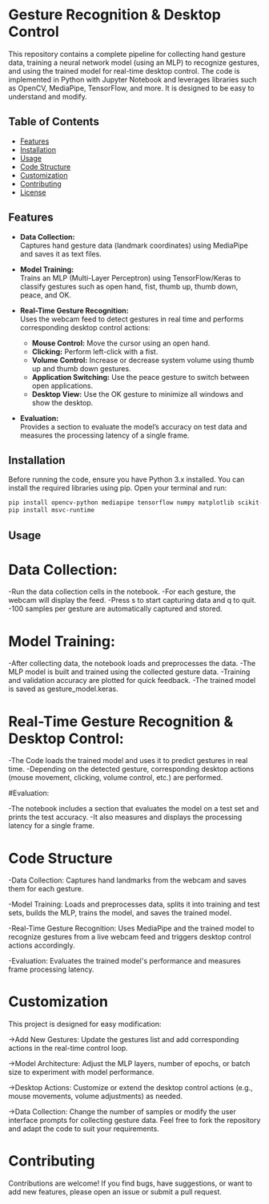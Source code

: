 # Gesture Recognition & Desktop Control

This repository contains a complete pipeline for collecting hand gesture data, training a neural network model (using an MLP) to recognize gestures, and using the trained model for real-time desktop control. The code is implemented in Python with Jupyter Notebook and leverages libraries such as OpenCV, MediaPipe, TensorFlow, and more. It is designed to be easy to understand and modify.

## Table of Contents

- [Features](#features)
- [Installation](#installation)
- [Usage](#usage)
- [Code Structure](#code-structure)
- [Customization](#customization)
- [Contributing](#contributing)
- [License](#license)

## Features

- **Data Collection:**  
  Captures hand gesture data (landmark coordinates) using MediaPipe and saves it as text files.

- **Model Training:**  
  Trains an MLP (Multi-Layer Perceptron) using TensorFlow/Keras to classify gestures such as open hand, fist, thumb up, thumb down, peace, and OK.

- **Real-Time Gesture Recognition:**  
  Uses the webcam feed to detect gestures in real time and performs corresponding desktop control actions:
  - **Mouse Control:** Move the cursor using an open hand.
  - **Clicking:** Perform left-click with a fist.
  - **Volume Control:** Increase or decrease system volume using thumb up and thumb down gestures.
  - **Application Switching:** Use the peace gesture to switch between open applications.
  - **Desktop View:** Use the OK gesture to minimize all windows and show the desktop.

- **Evaluation:**  
  Provides a section to evaluate the model’s accuracy on test data and measures the processing latency of a single frame.

## Installation

Before running the code, ensure you have Python 3.x installed. You can install the required libraries using pip. Open your terminal and run:

```bash
pip install opencv-python mediapipe tensorflow numpy matplotlib scikit-learn pyautogui pycaw comtypes
pip install msvc-runtime
```
## Usage
# Data Collection:

-Run the data collection cells in the notebook.
-For each gesture, the webcam will display the feed.
-Press s to start capturing data and q to quit.
-100 samples per gesture are automatically captured and stored.

# Model Training:

-After collecting data, the notebook loads and preprocesses the data.
-The MLP model is built and trained using the collected gesture data.
-Training and validation accuracy are plotted for quick feedback.
-The trained model is saved as gesture_model.keras.

# Real-Time Gesture Recognition & Desktop Control:

-The Code loads the trained model and uses it to predict gestures in real time.
-Depending on the detected gesture, corresponding desktop actions (mouse movement, clicking, volume control, etc.) are performed.

#Evaluation:

-The notebook includes a section that evaluates the model on a test set and prints the test accuracy.
-It also measures and displays the processing latency for a single frame.

# Code Structure
-Data Collection:
Captures hand landmarks from the webcam and saves them for each gesture.

-Model Training:
Loads and preprocesses data, splits it into training and test sets, builds the MLP, trains the model, and saves the trained model.

-Real-Time Gesture Recognition:
Uses MediaPipe and the trained model to recognize gestures from a live webcam feed and triggers desktop control actions accordingly.

-Evaluation:
Evaluates the trained model's performance and measures frame processing latency.

# Customization
This project is designed for easy modification:

->Add New Gestures:
Update the gestures list and add corresponding actions in the real-time control loop.

->Model Architecture:
Adjust the MLP layers, number of epochs, or batch size to experiment with model performance.

->Desktop Actions:
Customize or extend the desktop control actions (e.g., mouse movements, volume adjustments) as needed.

->Data Collection:
Change the number of samples or modify the user interface prompts for collecting gesture data.
Feel free to fork the repository and adapt the code to suit your requirements.

# Contributing
Contributions are welcome! If you find bugs, have suggestions, or want to add new features, please open an issue or submit a pull request.
